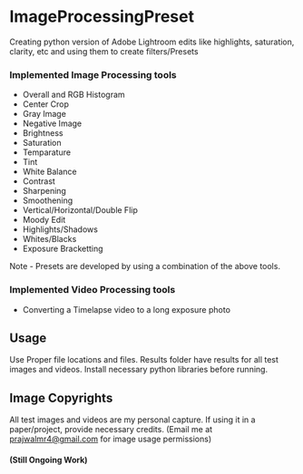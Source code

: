 # ImageProcessingPreset
Creating python version of Adobe Lightroom edits like highlights, saturation, clarity, etc and using them to create filters/Presets

### Implemented Image Processing tools

- Overall and RGB Histogram
- Center Crop
- Gray Image
- Negative Image
- Brightness
- Saturation
- Temparature
- Tint
- White Balance
- Contrast
- Sharpening
- Smoothening
- Vertical/Horizontal/Double Flip
- Moody Edit
- Highlights/Shadows
- Whites/Blacks
- Exposure Bracketting

Note - Presets are developed by using a combination of the above tools.

### Implemented Video Processing tools  

- Converting a Timelapse video to a long exposure photo

## Usage
Use Proper file locations and files.
Results folder have results for all test images and videos.
Install necessary python libraries before running.

## Image Copyrights
All test images and videos are my personal capture. 
If using it in a paper/project, provide necessary credits. (Email me at prajwalmr4@gmail.com for image usage permissions)

#### (Still Ongoing Work)
